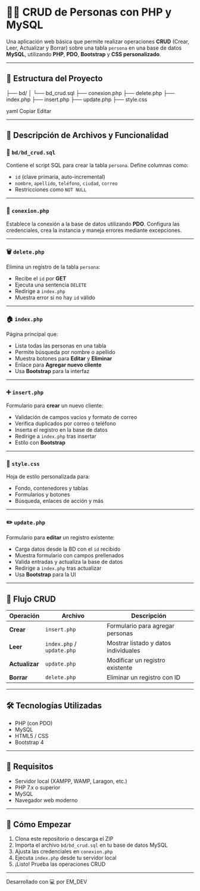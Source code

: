 # 🧑‍💻 CRUD de Personas con PHP y MySQL

Una aplicación web básica que permite realizar operaciones **CRUD** (Crear, Leer, Actualizar y Borrar) sobre una tabla `persona` en una base de datos **MySQL**, utilizando **PHP**, **PDO**, **Bootstrap** y **CSS personalizado**.

---

## 📁 Estructura del Proyecto

├── bd/ │ └── bd_crud.sql ├── conexion.php ├── delete.php ├── index.php ├── insert.php ├── update.php ├── style.css

yaml
Copiar
Editar

---

## 🧠 Descripción de Archivos y Funcionalidad

### 📄 `bd/bd_crud.sql`
Contiene el script SQL para crear la tabla `persona`. Define columnas como:
- `id` (clave primaria, auto-incremental)
- `nombre`, `apellido`, `teléfono`, `ciudad`, `correo`
- Restricciones como `NOT NULL`

---

### 🔌 `conexion.php`
Establece la conexión a la base de datos utilizando **PDO**. Configura las credenciales, crea la instancia y maneja errores mediante excepciones.

---

### 🗑 `delete.php`
Elimina un registro de la tabla `persona`:
- Recibe el `id` por **GET**
- Ejecuta una sentencia `DELETE`
- Redirige a `index.php`
- Muestra error si no hay `id` válido

---

### 🏠 `index.php`
Página principal que:
- Lista todas las personas en una tabla
- Permite búsqueda por nombre o apellido
- Muestra botones para **Editar** y **Eliminar**
- Enlace para **Agregar nuevo cliente**
- Usa **Bootstrap** para la interfaz

---

### ➕ `insert.php`
Formulario para **crear** un nuevo cliente:
- Validación de campos vacíos y formato de correo
- Verifica duplicados por correo o teléfono
- Inserta el registro en la base de datos
- Redirige a `index.php` tras insertar
- Estilo con **Bootstrap**

---

### 🎨 `style.css`
Hoja de estilo personalizada para:
- Fondo, contenedores y tablas
- Formularios y botones
- Búsqueda, enlaces de acción y más

---

### ✏️ `update.php`
Formulario para **editar** un registro existente:
- Carga datos desde la BD con el `id` recibido
- Muestra formulario con campos prellenados
- Valida entradas y actualiza la base de datos
- Redirige a `index.php` tras actualizar
- Usa **Bootstrap** para la UI

---

## 🔄 Flujo CRUD

| Operación | Archivo | Descripción |
|----------|---------|-------------|
| **Crear** | `insert.php` | Formulario para agregar personas |
| **Leer** | `index.php` / `update.php` | Mostrar listado y datos individuales |
| **Actualizar** | `update.php` | Modificar un registro existente |
| **Borrar** | `delete.php` | Eliminar un registro con ID |

---

## 🛠️ Tecnologías Utilizadas

- PHP (con PDO)
- MySQL
- HTML5 / CSS
- Bootstrap 4

---

## 📌 Requisitos

- Servidor local (XAMPP, WAMP, Laragon, etc.)
- PHP 7.x o superior
- MySQL
- Navegador web moderno

---

## 🚀 Cómo Empezar

1. Clona este repositorio o descarga el ZIP
2. Importa el archivo `bd/bd_crud.sql` en tu base de datos MySQL
3. Ajusta las credenciales en `conexion.php`
4. Ejecuta `index.php` desde tu servidor local
5. ¡Listo! Prueba las operaciones CRUD

---

Desarrollado con 💻 por EM_DEV
